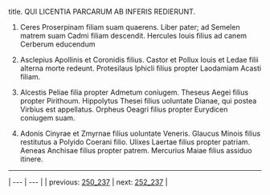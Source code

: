 title. QUI LICENTIA PARCARUM AB INFERIS REDIERUNT.



1. Ceres Proserpinam filiam suam quaerens. Liber pater; ad Semelen matrem suam Cadmi filiam descendit. Hercules Iouis filius ad canem Cerberum educendum



2. Asclepius Apollinis et Coronidis filius. Castor et Pollux Iouis et Ledae filii alterna morte redeunt. Protesilaus Iphicli filius propter Laodamiam Acasti filiam.



3. Alcestis Peliae filia propter Admetum coniugem. Theseus Aegei filius propter Pirithoum. Hippolytus Thesei filius uoluntate Dianae, qui postea Virbius est appellatus. Orpheus Oeagri filius propter Eurydicen coniugem suam.



4. Adonis Cinyrae et Zmyrnae filius uoluntate Veneris. Glaucus Minois filius restitutus a Polyido Coerani filio. Ulixes Laertae filius propter patriam. Aeneas Anchisae filius propter patrem. Mercurius Maiae filius assiduo itinere.



---

| --- | --- |
| previous: [250_237](../250_237/) | next: [252_237](../252_237/) |